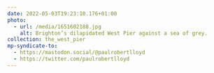 ```yaml
---
date: 2022-05-03T19:23:10.176+01:00
photo:
  - url: /media/1651602188.jpg
    alt: Brighton’s dilapidated West Pier against a sea of grey.
collection: the_west_pier
mp-syndicate-to:
  - https://mastodon.social/@paulrobertlloyd
  - https://twitter.com/paulrobertlloyd
---
```

